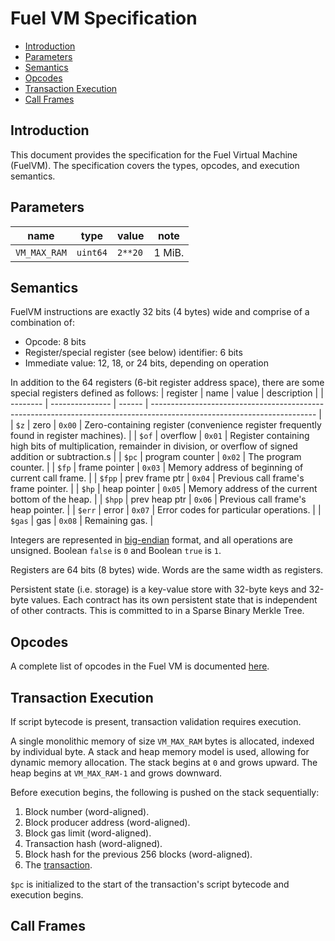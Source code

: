 # Fuel VM Specification

- [Introduction](#introduction)
- [Parameters](#parameters)
- [Semantics](#semantics)
- [Opcodes](#opcodes)
- [Transaction Execution](#transaction-execution)
- [Call Frames](#call-frames)

## Introduction

This document provides the specification for the Fuel Virtual Machine (FuelVM). The specification covers the types, opcodes, and execution semantics.

## Parameters

| name         | type     | value   | note   |
| ------------ | -------- | ------- | ------ |
| `VM_MAX_RAM` | `uint64` | `2**20` | 1 MiB. |

## Semantics

FuelVM instructions are exactly 32 bits (4 bytes) wide and comprise of a combination of:
* Opcode: 8 bits
* Register/special register (see below) identifier: 6 bits
* Immediate value: 12, 18, or 24 bits, depending on operation

In addition to the 64 registers (6-bit register address space), there are some special registers defined as follows:
| register | name            | value  | description                                                                                                             |
| -------- | --------------- | ------ | ----------------------------------------------------------------------------------------------------------------------- |
| `$z`     | zero            | `0x00` | Zero-containing register (convenience register frequently found in register machines).                                  |
| `$of`    | overflow        | `0x01` | Register containing high bits of multiplication, remainder in division, or overflow of signed addition or subtraction.s |
| `$pc`    | program counter | `0x02` | The program counter.                                                                                                    |
| `$fp`    | frame pointer   | `0x03` | Memory address of beginning of current call frame.                                                                      |
| `$fpp`   | prev frame ptr  | `0x04` | Previous call frame's frame pointer.                                                                                    |
| `$hp`    | heap pointer    | `0x05` | Memory address of the current bottom of the heap.                                                                       |
| `$hpp`   | prev heap ptr   | `0x06` | Previous call frame's heap pointer.                                                                                     |
| `$err`   | error           | `0x07` | Error codes for particular operations.                                                                                  |
| `$gas`   | gas             | `0x08` | Remaining gas.                                                                                                          |

Integers are represented in [big-endian](https://en.wikipedia.org/wiki/Endianness) format, and all operations are unsigned. Boolean `false` is `0` and Boolean `true` is `1`.

Registers are 64 bits (8 bytes) wide. Words are the same width as registers.

Persistent state (i.e. storage) is a key-value store with 32-byte keys and 32-byte values. Each contract has its own persistent state that is independent of other contracts. This is committed to in a Sparse Binary Merkle Tree.

## Opcodes

A complete list of opcodes in the Fuel VM is documented [here](./opcodes.md).

## Transaction Execution

If script bytecode is present, transaction validation requires execution.

A single monolithic memory of size `VM_MAX_RAM` bytes is allocated, indexed by individual byte. A stack and heap memory model is used, allowing for dynamic memory allocation. The stack begins at `0` and grows upward. The heap begins at `VM_MAX_RAM-1` and grows downward.

Before execution begins, the following is pushed on the stack sequentially:
1. Block number (word-aligned).
1. Block producer address (word-aligned).
1. Block gas limit (word-aligned).
1. Transaction hash (word-aligned).
1. Block hash for the previous 256 blocks (word-aligned).
1. The [transaction](./tx_format.md).

`$pc` is initialized to the start of the transaction's script bytecode and execution begins.

## Call Frames

